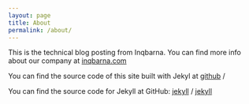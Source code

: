 ```yaml
---
layout: page
title: About
permalink: /about/
---
```


This is the technical blog posting from Inqbarna. You can find more info about our company at [inqbarna.com](http://inqbarna.com/)

You can find the source code of this site built with Jekyl at [github](https://github.com/InQBarna) /

You can find the source code for Jekyll at GitHub:
[jekyll][jekyll-organization] /
[jekyll](https://github.com/jekyll/jekyll)


[jekyll-organization]: https://github.com/jekyll
